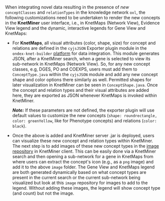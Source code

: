 When integrating novel data resulting in the presence of _new_ `conceptClasses` and `relationTypes` in the knowledge network `oxl`, the following customizations need to be undertaken to render the new concepts in the **KnetMiner** user interface, i.e., in KnetMaps (Network View), Evidence View legend and the dynamic, interactive legends for Gene View and KnetMaps:

* For **KnetMaps**, all visual attributes (color, shape, size) for concept and relations are defined in the `cyjsJSON` Exporter plugin module in the `ondex-knet-builder` [platform](https://github.com/Rothamsted/ondex-knet-builder) for data integration. This module generates JSON, after a KnetMiner search, when a gene is selected to view its sub-network in KnetMaps (Network View). So, for any new concept classes, e.g, DGES, PO and COEXPS, users must add them to `ConceptType.java` within the `cyjsJSON` module and add any new concept shape and color options there similarly as well. Permitted shapes for later visualization in KnetMiner can be seen in `ConceptShape.java`. Once the concept and relation types and their visual attributes are added here, they are exported as JSON whenever KnetMaps is invoked within KnetMiner.

  _**Note:**_ If these parameters are not defined, the exporter plugin will use default values to customize the new concepts (`shape: roundrectangle, color: greenYellow`, like for Phenotype concepts) and relations (`color: black`).

* Once the above is added and KnetMiner server .jar is deployed, users can visualize these new concept and relation types within KnetMiner. The next step is to add images of these new concept types in the [image repository](https://github.com/Rothamsted/knetminer/tree/master/common/client/src/main/webapp/html/image) in KnetMiner client. This can be easily done via a KnetMiner search and then opening a sub-network for a gene in KnetMaps from where users can extract the concept's icon (e.g., as a `png` image) and add it to the above `image` folder. The Gene View and KnetMaps legend are both generated dynamically based on what concept types are present in the current search or the current sub-network being visualized but look at this `image` repository for images to add to the legend. Without adding these images, the legend will show concept type (and count) but not the image.
